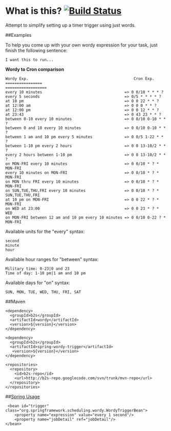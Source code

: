 # What is this?  [![Build Status](https://secure.travis-ci.org/born2snipe/spring-wordy-trigger.png)](http://travis-ci.org/born2snipe/spring-wordy-trigger)

Attempt to simplify setting up a timer trigger using just words.


##Examples

To help you come up with your own wordy expression
for your task, just finish the following sentence:

    I want this to run...


**Wordy to Cron comparison**

    Wordy Exp.                                              Cron Exp.
    ================                                       ==================
    every 10 minutes                                    => 0 0/10 * * * ?
    every 5 seconds                                     => 0/5 * * * * ?
    at 10 pm                                            => 0 0 22 * * ?
    at 12:00 am                                         => 0 0 0 * * ?
    at 12:00 pm                                         => 0 0 12 * * ?
    at 23:43                                            => 0 43 23 * * ?
    between 0-10 every 10 minutes                       => 0 0/10 0-10 * * ?
    between 0 and 10 every 10 minutes                   => 0 0/10 0-10 * * ?
    between 1 am and 10 pm every 5 minutes              => 0 0/5 1-22 * * ?
    between 1-10 pm every 2 hours                       => 0 0 13-10/2 * * ?
    every 2 hours between 1-10 pm                       => 0 0 13-10/2 * * ?
    on MON-FRI every 10 minutes                         => 0 0/10 * ? * MON-FRI
    every 10 minutes on MON-FRI                         => 0 0/10 * ? * MON-FRI
    on MON thru FRI every 10 minutes                    => 0 0/10 * ? * MON-FRI
    on SUN,TUE,THU,FRI every 10 minutes                 => 0 0/10 * ? * SUN,TUE,THU,FRI
    at 10 pm on MON-FRI                                 => 0 0 22 * ? * MON-FRI
    on WED at 23:00                                     => 0 0 23 * ? * WED
    on MON-FRI between 12 am and 10 pm every 10 minutes => 0 0/10 0-22 ? * MON-FRI


Available units for the "every" syntax:

    second
    minute
    hour


Available hour ranges for "between" syntax:

    Military time: 0-23|0 and 23
    Time of day: 1-10 pm|1 am and 10 pm


Available days for "on" syntax:

    SUN, MON, TUE, WED, THU, FRI, SAT



##Maven

    <dependency>
      <groupId>b2s</groupId>
      <artifactId>wordy</artifactId>
      <version>${version}</version>
    </dependency>

	<dependency>
      <groupId>b2s</groupId>
      <artifactId>spring-wordy-trigger</artifactId>
       <version>${version}</version>
   	</dependency>
   
	<repositories>
      <repository>
        <id>b2s-repo</id>
        <url>http://b2s-repo.googlecode.com/svn/trunk/mvn-repo</url>
      </repository>
   	</repositories>


##[Spring Usage](http://static.springsource.org/spring/docs/3.0.5.RELEASE/reference/scheduling.html)

     <bean id="trigger" class="org.springframework.scheduling.wordy.WordyTriggerBean">
        <property name="expression" value="every 1 second"/>
        <property name="jobDetail" ref="jobDetail"/>
    </bean>
